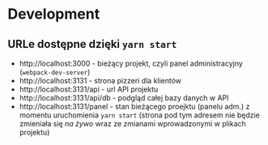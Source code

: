 # Development

## URLe dostępne dzięki `yarn start`

- http://localhost:3000 - bieżący projekt, czyli panel administracyjny (`webpack-dev-server`)
- http://localhost:3131 - strona pizzeri dla klientów
- http://localhost:3131/api - url API projektu
- http://localhost:3131/api/db - podgląd całej bazy danych w API
- http://localhost:3131/panel - stan bieżącego proejktu (panelu adm.) z momentu uruchomienia `yarn start` (strona pod tym adresem nie będzie zmieniała się _na żywo_ wraz ze zmianami wprowadzonymi w plikach projektu)
